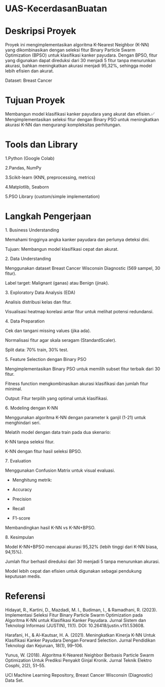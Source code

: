 # UAS-KecerdasanBuatan
# Deskripsi Proyek

Proyek ini mengimplementasikan algoritma K-Nearest Neighbor (K-NN) yang dikombinasikan dengan seleksi fitur Binary Particle Swarm Optimization (BPSO) untuk klasifikasi kanker payudara. Dengan BPSO, fitur yang digunakan dapat direduksi dari 30 menjadi 5 fitur tanpa menurunkan akurasi, bahkan meningkatkan akurasi menjadi 95,32%, sehingga model lebih efisien dan akurat.

Dataset: Breast Cancer 

# Tujuan Proyek

Membangun model klasifikasi kanker payudara yang akurat dan efisien.✅ Mengimplementasikan seleksi fitur dengan Binary PSO untuk meningkatkan akurasi K-NN dan mengurangi kompleksitas perhitungan.

# Tools dan Library

1.Python (Google Colab)

2.Pandas, NumPy

3.Scikit-learn (KNN, preprocessing, metrics)

4.Matplotlib, Seaborn

5.PSO Library (custom/simple implementation)

# Langkah Pengerjaan

1️. Business Understanding

Memahami tingginya angka kanker payudara dan perlunya deteksi dini.

Tujuan: Membangun model klasifikasi cepat dan akurat.

2️. Data Understanding

Menggunakan dataset Breast Cancer Wisconsin Diagnostic (569 sampel, 30 fitur).

Label target: Malignant (ganas) atau Benign (jinak).

3️. Exploratory Data Analysis (EDA)

Analisis distribusi kelas dan fitur.

Visualisasi heatmap korelasi antar fitur untuk melihat potensi redundansi.

4️. Data Preparation

Cek dan tangani missing values (jika ada).

Normalisasi fitur agar skala seragam (StandardScaler).

Split data: 70% train, 30% test.

5️. Feature Selection dengan Binary PSO

Mengimplementasikan Binary PSO untuk memilih subset fitur terbaik dari 30 fitur.

Fitness function mengkombinasikan akurasi klasifikasi dan jumlah fitur minimal.

Output: Fitur terpilih yang optimal untuk klasifikasi.

6️. Modeling dengan K-NN

Menggunakan algoritma K-NN dengan parameter k ganjil (1-21) untuk menghindari seri.

Melatih model dengan data train pada dua skenario:

K-NN tanpa seleksi fitur.

K-NN dengan fitur hasil seleksi BPSO.

7️. Evaluation

Menggunakan Confusion Matrix untuk visual evaluasi.

- Menghitung metrik:

- Accuracy

- Precision

- Recall

- F1-score

Membandingkan hasil K-NN vs K-NN+BPSO.

8️. Kesimpulan

Model K-NN+BPSO mencapai akurasi 95,32% (lebih tinggi dari K-NN biasa, 94,15%).

Jumlah fitur berhasil direduksi dari 30 menjadi 5 tanpa menurunkan akurasi.

Model lebih cepat dan efisien untuk digunakan sebagai pendukung keputusan medis.

# Referensi

Hidayat, R., Kartini, D., Mazdadi, M. I., Budiman, I., & Ramadhani, R. (2023). Implementasi Seleksi Fitur Binary Particle Swarm Optimization pada Algoritma K-NN untuk Klasifikasi Kanker Payudara. Jurnal Sistem dan Teknologi Informasi (JUSTIN), 11(1). DOI: 10.26418/justin.v11i1.53608.

Harafani, H., & Al-Kautsar, H. A. (2021). Meningkatkan Kinerja K-NN Untuk Klasifikasi Kanker Payudara Dengan Forward Selection. Jurnal Pendidikan Teknologi dan Kejuruan, 18(1), 99–106.

Yunus, W. (2018). Algoritma K-Nearest Neighbor Berbasis Particle Swarm Optimization Untuk Prediksi Penyakit Ginjal Kronik. Jurnal Teknik Elektro Cosphi, 2(2), 51–55.

UCI Machine Learning Repository, Breast Cancer Wisconsin (Diagnostic) Data Set.
